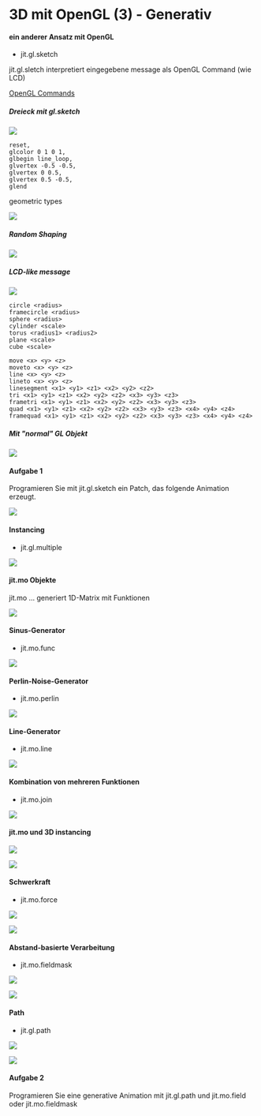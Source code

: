# 3D mit OpenGL (3) - Generativ

#### ein anderer Ansatz mit OpenGL

- jit.gl.sketch

jit.gl.sletch interpretiert eingegebene message als OpenGL Command (wie LCD)

[OpenGL Commands](https://www.glprogramming.com/red/)

##### Dreieck mit gl.sketch
![](K6/1.png)

```
reset,
glcolor 0 1 0 1,
glbegin line_loop,
glvertex -0.5 -0.5,
glvertex 0 0.5,
glvertex 0.5 -0.5,
glend
```

geometric types

![](K6/geometric_types.png)

##### Random Shaping

 ![](K6/2.png)

##### LCD-like message

 ![](K6/3.png)

```
circle <radius>
framecircle <radius>
sphere <radius>
cylinder <scale>
torus <radius1> <radius2>
plane <scale>
cube <scale>
```

```
move <x> <y> <z>
moveto <x> <y> <z>
line <x> <y> <z>
lineto <x> <y> <z>
linesegment <x1> <y1> <z1> <x2> <y2> <z2>
tri <x1> <y1> <z1> <x2> <y2> <z2> <x3> <y3> <z3>
frametri <x1> <y1> <z1> <x2> <y2> <z2> <x3> <y3> <z3>
quad <x1> <y1> <z1> <x2> <y2> <z2> <x3> <y3> <z3> <x4> <y4> <z4>
framequad <x1> <y1> <z1> <x2> <y2> <z2> <x3> <y3> <z3> <x4> <y4> <z4>
```

##### Mit "normal" GL Objekt

 ![](K6/3_mix.png)
 
#### Aufgabe 1

Programieren Sie mit jit.gl.sketch ein Patch, das folgende Animation erzeugt.
   
![](K6/aufgabe.gif)


#### Instancing

- jit.gl.multiple

![](K6/4.png)


#### jit.mo Objekte

jit.mo ... generiert 1D-Matrix mit Funktionen

![](K6/6.png)

#### Sinus-Generator

- jit.mo.func

![](K6/7.png)


#### Perlin-Noise-Generator

- jit.mo.perlin

![](K6/8.png)


#### Line-Generator

- jit.mo.line

![](K6/9.png)


#### Kombination von mehreren Funktionen

- jit.mo.join

![](K6/10.png)


#### jit.mo und 3D instancing

![](K6/11_win.png)

![](K6/11.png)


#### Schwerkraft

- jit.mo.force

![](K6/12_win.png)


![](K6/12.png)

#### Abstand-basierte Verarbeitung

- jit.mo.fieldmask

![](K6/13_win.png)


![](K6/13.png)

#### Path

- jit.gl.path


![](K6/14_win.png)


![](K6/14.png)

#### Aufgabe 2

Programieren Sie eine generative Animation mit jit.gl.path und jit.mo.field oder jit.mo.fieldmask
